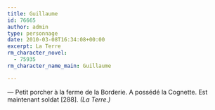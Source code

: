 ```yaml
---
title: Guillaume
id: 76665
author: admin
type: personnage
date: 2010-03-08T16:34:08+00:00
excerpt: La Terre
rm_character_novel:
  - 75935
rm_character_name_main: Guillaume

---
```

— Petit porcher à la ferme de la Borderie. A possédé la Cognette. Est maintenant soldat [288]. _(La Terre.)_